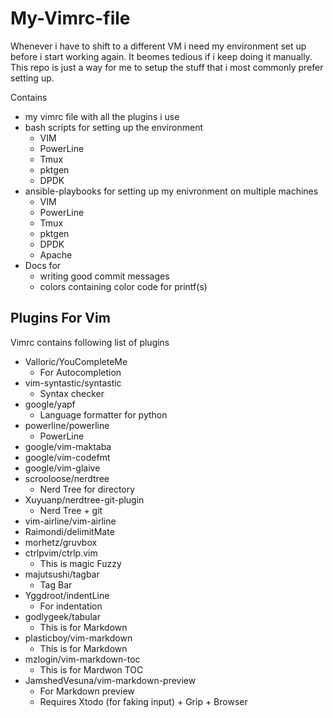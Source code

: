 # My-Vimrc-file

Whenever i have to shift to a different VM i need my environment set up before i start working again. It beomes tedious if i keep doing it manually. This repo is just a way for me to setup the stuff that i most commonly prefer setting up.

Contains 
- my vimrc file with all the plugins i use
- bash scripts for setting up the environment
    - VIM
    - PowerLine
    - Tmux
    - pktgen
    - DPDK
- ansible-playbooks for setting up my enivronment on multiple machines
    - VIM
    - PowerLine
    - Tmux 
    - pktgen
    - DPDK
    - Apache
- Docs for
    - writing good commit messages
    - colors containing color code for printf(s)
## Plugins For Vim

Vimrc contains following list of plugins

- Valloric/YouCompleteMe
    - For Autocompletion
- vim-syntastic/syntastic
    - Syntax checker
- google/yapf
    - Language formatter for python
- powerline/powerline
    - PowerLine 
- google/vim-maktaba
- google/vim-codefmt
- google/vim-glaive
- scrooloose/nerdtree
    - Nerd Tree for directory
- Xuyuanp/nerdtree-git-plugin
    - Nerd Tree + git
- vim-airline/vim-airline
- Raimondi/delimitMate
- morhetz/gruvbox
- ctrlpvim/ctrlp.vim 
    - This is magic  Fuzzy
- majutsushi/tagbar
    - Tag Bar
- Yggdroot/indentLine
    - For indentation
- godlygeek/tabular
    - This is for Markdown 
- plasticboy/vim-markdown
    - This is for Markdown 
- mzlogin/vim-markdown-toc
    - This is for Mardwon TOC
- JamshedVesuna/vim-markdown-preview
    - For Markdown preview 
    - Requires Xtodo (for faking input) + Grip + Browser


